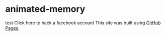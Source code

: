 # animated-memory
test
Click here to hack a facebook account
This site was built using [GitHub Pages](https://pages.github.com/).
